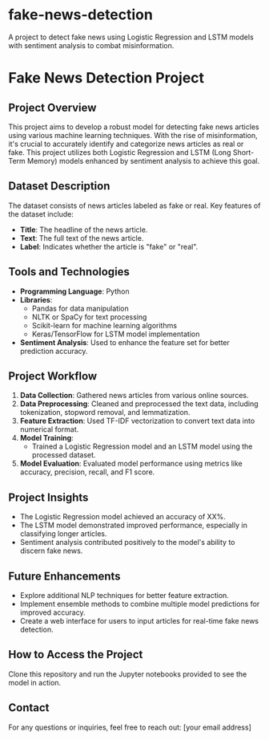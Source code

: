 # fake-news-detection
A project to detect fake news using Logistic Regression and LSTM models with sentiment analysis to combat misinformation.
# Fake News Detection Project

## Project Overview
This project aims to develop a robust model for detecting fake news articles using various machine learning techniques. With the rise of misinformation, it's crucial to accurately identify and categorize news articles as real or fake. This project utilizes both Logistic Regression and LSTM (Long Short-Term Memory) models enhanced by sentiment analysis to achieve this goal.

## Dataset Description
The dataset consists of news articles labeled as fake or real. Key features of the dataset include:

- **Title**: The headline of the news article.
- **Text**: The full text of the news article.
- **Label**: Indicates whether the article is "fake" or "real".

## Tools and Technologies
- **Programming Language**: Python
- **Libraries**: 
  - Pandas for data manipulation
  - NLTK or SpaCy for text processing
  - Scikit-learn for machine learning algorithms
  - Keras/TensorFlow for LSTM model implementation
- **Sentiment Analysis**: Used to enhance the feature set for better prediction accuracy.

## Project Workflow
1. **Data Collection**: Gathered news articles from various online sources.
2. **Data Preprocessing**: Cleaned and preprocessed the text data, including tokenization, stopword removal, and lemmatization.
3. **Feature Extraction**: Used TF-IDF vectorization to convert text data into numerical format.
4. **Model Training**: 
   - Trained a Logistic Regression model and an LSTM model using the processed dataset.
5. **Model Evaluation**: Evaluated model performance using metrics like accuracy, precision, recall, and F1 score.

## Project Insights
- The Logistic Regression model achieved an accuracy of XX%.
- The LSTM model demonstrated improved performance, especially in classifying longer articles.
- Sentiment analysis contributed positively to the model's ability to discern fake news.

## Future Enhancements
- Explore additional NLP techniques for better feature extraction.
- Implement ensemble methods to combine multiple model predictions for improved accuracy.
- Create a web interface for users to input articles for real-time fake news detection.

## How to Access the Project
Clone this repository and run the Jupyter notebooks provided to see the model in action.

## Contact
For any questions or inquiries, feel free to reach out: [your email address]

